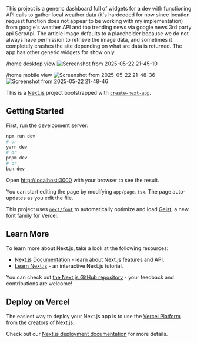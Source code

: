 This project is a generic dashboard full of widgets for a dev with functioning API calls to gather local weather data (it's hardcoded for now since location request function does not appear to be working with my implementation) from google's weather API and top trending news via google news 3rd party api SerpApi. The article image defaults to a placeholder because we do not always have permission to retrieve the image data, and sometimes it completely crashes the site depending on what src data is returned. The app has other generic widgets for show only

/home desktop view
![Screenshot from 2025-05-22 21-45-10](https://github.com/user-attachments/assets/7418c0ef-c963-4907-a26a-a9e281ce5cf6)

/home mobile view
![Screenshot from 2025-05-22 21-48-36](https://github.com/user-attachments/assets/ca855fac-3a28-41b6-a599-7f2f48d2204f)
![Screenshot from 2025-05-22 21-48-46](https://github.com/user-attachments/assets/7a38e224-81d5-49e4-90f2-1949d7459978)




This is a [Next.js](https://nextjs.org) project bootstrapped with [`create-next-app`](https://nextjs.org/docs/app/api-reference/cli/create-next-app).

## Getting Started

First, run the development server:

```bash
npm run dev
# or
yarn dev
# or
pnpm dev
# or
bun dev
```

Open [http://localhost:3000](http://localhost:3000) with your browser to see the result.

You can start editing the page by modifying `app/page.tsx`. The page auto-updates as you edit the file.

This project uses [`next/font`](https://nextjs.org/docs/app/building-your-application/optimizing/fonts) to automatically optimize and load [Geist](https://vercel.com/font), a new font family for Vercel.

## Learn More

To learn more about Next.js, take a look at the following resources:

- [Next.js Documentation](https://nextjs.org/docs) - learn about Next.js features and API.
- [Learn Next.js](https://nextjs.org/learn) - an interactive Next.js tutorial.

You can check out [the Next.js GitHub repository](https://github.com/vercel/next.js) - your feedback and contributions are welcome!

## Deploy on Vercel

The easiest way to deploy your Next.js app is to use the [Vercel Platform](https://vercel.com/new?utm_medium=default-template&filter=next.js&utm_source=create-next-app&utm_campaign=create-next-app-readme) from the creators of Next.js.

Check out our [Next.js deployment documentation](https://nextjs.org/docs/app/building-your-application/deploying) for more details.
